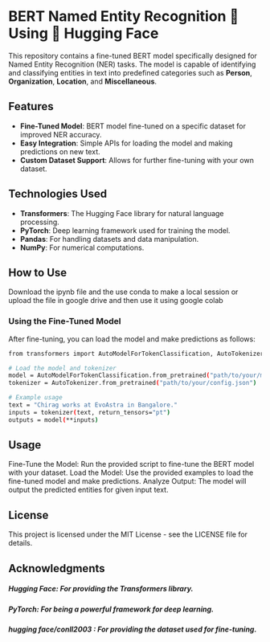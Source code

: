 # BERT Named Entity Recognition 🤖 Using 🤗 Hugging Face

This repository contains a fine-tuned BERT model specifically designed for Named Entity Recognition (NER) tasks. The model is capable of identifying and classifying entities in text into predefined categories such as **Person**, **Organization**, **Location**, and **Miscellaneous**.

## Features

- **Fine-Tuned Model**: BERT model fine-tuned on a specific dataset for improved NER accuracy.
- **Easy Integration**: Simple APIs for loading the model and making predictions on new text.
- **Custom Dataset Support**: Allows for further fine-tuning with your own dataset.

## Technologies Used

- **Transformers**: The Hugging Face library for natural language processing.
- **PyTorch**: Deep learning framework used for training the model.
- **Pandas**: For handling datasets and data manipulation.
- **NumPy**: For numerical computations.

## How to Use
Download the ipynb file and the use conda to make a local session or upload the file in google drive and then use it using google colab

### Using the Fine-Tuned Model
After fine-tuning, you can load the model and make predictions as follows:
```bash 
from transformers import AutoModelForTokenClassification, AutoTokenizer

# Load the model and tokenizer
model = AutoModelForTokenClassification.from_pretrained("path/to/your/model")
tokenizer = AutoTokenizer.from_pretrained("path/to/your/config.json")

# Example usage
text = "Chirag works at EvoAstra in Bangalore."
inputs = tokenizer(text, return_tensors="pt")
outputs = model(**inputs)
```


## Usage
Fine-Tune the Model: Run the provided script to fine-tune the BERT model with your dataset.
Load the Model: Use the provided examples to load the fine-tuned model and make predictions.
Analyze Output: The model will output the predicted entities for given input text.

## License
This project is licensed under the MIT License - see the LICENSE file for details.

## Acknowledgments
##### Hugging Face: For providing the Transformers library.

##### PyTorch: For being a powerful framework for deep learning.

##### hugging face/conll2003 : For providing the dataset used for fine-tuning.
